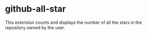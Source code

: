# github-all-star
 This extension counts and displays the number of all the stars in the repository owned by the user.

